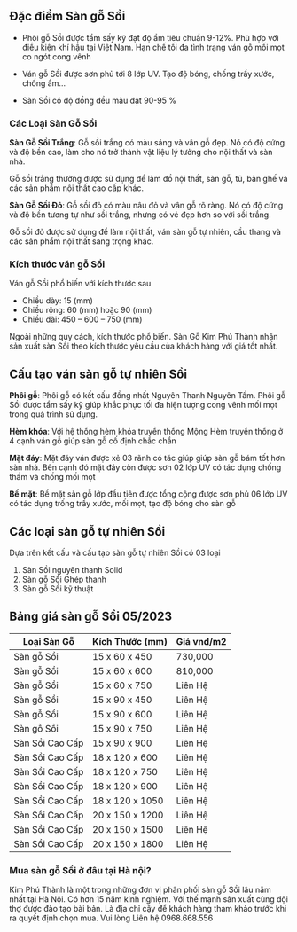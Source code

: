 
## Đặc điểm Sàn gỗ Sồi

- Phôi gỗ Sồi được tẩm sấy kỹ đạt độ ẩm tiêu chuẩn 9-12%. Phù hợp với điều kiện khí hậu tại Việt Nam. Hạn chế tối đa tình trạng ván gỗ mối mọt co ngót cong vênh

- Ván gỗ Sồi được sơn phủ tới 8 lớp UV. Tạo độ bóng, chống trầy xước, chống ẩm…

- Sàn Sồi có độ đồng đều màu đạt 90-95 %

### Các Loại Sàn Gỗ Sồi

**Sàn Gỗ Sồi Trắng**: Gỗ sồi trắng có màu sáng và vân gỗ đẹp. Nó có độ cứng và độ bền cao, làm cho nó trở thành vật liệu lý tưởng cho nội thất và sàn nhà.

Gỗ sồi trắng thường được sử dụng để làm đồ nội thất, sàn gỗ, tủ, bàn ghế và các sản phẩm nội thất cao cấp khác.

**Sàn Gỗ Sồi Đỏ**: Gỗ sồi đỏ có màu nâu đỏ và vân gỗ rõ ràng. Nó có độ cứng và độ bền tương tự như sồi trắng, nhưng có vẻ đẹp hơn so với sồi trắng.

Gỗ sồi đỏ được sử dụng để làm nội thất, ván sàn gỗ tự nhiên, cầu thang và các sản phẩm nội thất sang trọng khác.

### Kích thước ván gỗ Sồi

Ván gỗ Sồi phổ biến với kích thước sau

* Chiều dày: 15 (mm)
* Chiều rộng: 60 (mm) hoặc 90 (mm)
* Chiều dài: 450 – 600 – 750 (mm)

Ngoài những quy cách, kích thước phổ biến. Sàn Gỗ Kim Phú Thành nhận sản xuất sàn Sồi theo kích thước yêu cầu của khách hàng với giá tốt nhất.

## Cấu tạo ván sàn gỗ tự nhiên Sồi

**Phôi gỗ**: Phôi gỗ có kết cấu đồng nhất Nguyên Thanh Nguyên Tấm. Phôi gỗ Sồi được tẩm sấy kỹ giúp khắc phục tối đa hiện tượng cong vênh mối mọt trong quá trình sử dụng.

**Hèm khóa**: Với hệ thống hèm khóa truyền thống Mộng Hèm truyền thống ở 4 cạnh ván gỗ giúp sàn gỗ cố định chắc chắn

**Mặt đáy**: Mặt đáy ván được xẻ 03 rãnh có tác giúp giúp sàn gỗ bám tốt hơn sàn nhà. Bên cạnh đó mặt đáy còn được sơn 02 lớp UV có tác dụng chống thấm và chống mối mọt

**Bề mặt**: Bề mặt sàn gỗ lớp đầu tiên được tổng cộng được sơn phủ 06 lớp UV có tác dụng trống trầy xước, mối mọt, tạo độ bóng cho sàn gỗ

## Các loại sàn gỗ tự nhiên Sồi

Dựa trên kết cấu và cấu tạo sàn gỗ tự nhiên Sồi có 03 loại

1. Sàn Sồi nguyên thanh Solid
2. Sàn gỗ Sồi Ghép thanh  
3. Sàn gỗ Sồi kỹ thuật

## Bảng giá sàn gỗ Sồi 05/2023

| Loại Sàn Gỗ | Kích Thước (mm) | Giá vnd/m2 |
|-------------|-----------------|------------|
| Sàn gỗ Sồi | 15 x 60 x 450 | 730,000 |
| Sàn gỗ Sồi | 15 x 60 x 600 | 810,000 |
| Sàn gỗ Sồi | 15 x 60 x 750 | Liên Hệ |
| Sàn gỗ Sồi | 15 x 90 x 450 | Liên Hệ |
| Sàn gỗ Sồi | 15 x 90 x 600 | Liên Hệ |
| Sàn gỗ Sồi | 15 x 90 x 750 | Liên Hệ |
| Sàn Sồi Cao Cấp | 15 x 90 x 900 | Liên Hệ |
| Sàn Sồi Cao Cấp | 18 x 120 x 600 | Liên Hệ |
| Sàn Sồi Cao Cấp | 18 x 120 x 750 | Liên Hệ |
| Sàn Sồi Cao Cấp | 18 x 120 x 900 | Liên Hệ |
| Sàn Sồi Cao Cấp | 18 x 120 x 1050 | Liên Hệ |
| Sàn Sồi Cao Cấp | 20 x 150 x 1200 | Liên Hệ |
| Sàn Sồi Cao Cấp | 20 x 150 x 1500 | Liên Hệ |
| Sàn Sồi Cao Cấp | 20 x 150 x 1800 | Liên Hệ |

### Mua sàn gỗ Sồi ở đâu tại Hà nội?

Kim Phú Thành là một trong những đơn vị phân phối sàn gỗ Sồi lâu năm nhất tại Hà Nội. Có hơn 15 năm kinh nghiệm. Với thế mạnh sản xuất cùng đội thợ được đào tạo bài bản. Là địa chỉ cậy để khách hàng tham khảo trước khi ra quyết định chọn mua. Vui lòng Liên hệ 0968.668.556